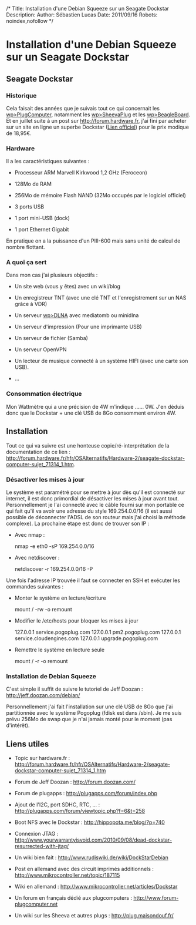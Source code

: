 /*
Title: Installation d'une Debian Squeeze sur un Seagate Dockstar
Description: 
Author: Sébastien Lucas
Date: 2011/09/16
Robots: noindex,nofollow
*/
# Installation d'une Debian Squeeze sur un Seagate Dockstar

## Seagate Dockstar
### Historique

Cela faisait des années que je suivais tout ce qui concernait les [wp>PlugComputer](/wp>PlugComputer), notamment les [wp>SheevaPlug](/wp>SheevaPlug) et les [wp>BeagleBoard](/wp>BeagleBoard). Et en juillet suite à un post sur http://forum.hardware.fr, j'ai fini par acheter sur un site en ligne un superbe Dockstar ([Lien officiel](http://www.seagate.com/www/fr-fr/products/network_storage/freeagent_dockstar/)) pour le prix modique de 18,95€. 

### Hardware

Il a les caractéristiques suivantes :

*	Processeur ARM Marvell Kirkwood 1,2 GHz (Feroceon)

*	128Mo de RAM

*	256Mo de mémoire Flash NAND (32Mo occupés par le logiciel officiel)

*	3 ports USB

*	1 port mini-USB (dock)

*	1 port Ethernet Gigabit

En pratique on a la puissance d'un PIII-600 mais sans unité de calcul de nombre flottant.
### A quoi ça sert

Dans mon cas j'ai plusieurs objectifs :

*	Un site web (vous y êtes) avec un wiki/blog

*	Un enregistreur TNT (avec une clé TNT et l'enregistrement sur un NAS grâce à VDR)

*	Un serveur [wp>DLNA](/wp>DLNA) avec mediatomb ou minidlna

*	Un serveur d'impression (Pour une imprimante USB)

*	Un serveur de fichier (Samba)

*	Un serveur OpenVPN

*	Un lecteur de musique connecté à un système HIFI (avec une carte son USB).

*	...
### Consommation électrique

Mon Wattmètre qui a une précision de 4W m'indique ...... 0W. J'en déduis donc que le Dockstar + une clé USB de 8Go consomment environ 4W.
## Installation

Tout ce qui va suivre est une honteuse copie/ré-interprétation de la documentation de ce lien : http://forum.hardware.fr/hfr/OSAlternatifs/Hardware-2/seagate-dockstar-computer-sujet_71314_1.htm.
### Désactiver les mises à jour

Le système est paramétré pour se mettre à jour dès qu'il est connecté sur internet, il est donc primordial de désactiver les mises à jour avant tout. Personnellement je l'ai connecté avec le câble fourni sur mon portable ce qui fait qu'il va avoir une adresse du style 169.254.0.0/16 (il est aussi possible de déconnecter l'ADSL de son routeur mais j'ai choisi la méthode complexe). La prochaine étape est donc de trouver son IP :

*	Avec nmap :

	
	nmap -e eth0 -sP 169.254.0.0/16


*	Avec netdiscover :

	
	netdiscover -r 169.254.0.0/16 -P

Une fois l'adresse IP trouvée il faut se connecter en SSH et exécuter les commandes suivantes :

*	Monter le système en lecture/écriture

	
	mount / -rw -o remount


*	Modifier le /etc/hosts pour bloquer les mises à jour

	
	127.0.0.1 service.pogoplug.com
	127.0.0.1 pm2.pogoplug.com
	127.0.0.1 service.cloudengines.com
	127.0.0.1 upgrade.pogoplug.com


*	Remettre le système en lecture seule

	
	mount / -r -o remount

### Installation de Debian Squeeze

C'est simple il suffit de suivre le tutoriel de Jeff Doozan : http://jeff.doozan.com/debian/

Personnellement j'ai fait l'installation sur une clé USB de 8Go que j'ai partitionnée avec le système Pogoplug (fdisk est dans /sbin). Je me suis prévu 256Mo de swap que je n'ai jamais monté pour le moment (pas d'intérêt).
## Liens utiles

*	Topic sur hardware.fr : http://forum.hardware.fr/hfr/OSAlternatifs/Hardware-2/seagate-dockstar-computer-sujet_71314_1.htm

*	Forum de Jeff Doozan : http://forum.doozan.com/

*	Forum de plugapps : http://plugapps.com/forum/index.php

*	Ajout de l'I2C, port SDHC, RTC, ... : http://plugapps.com/forum/viewtopic.php?f=6&t=258

*	Boot NFS avec le Dockstar : http://hippopota.me/blog/?p=740

*	Connexion JTAG : http://www.yourwarrantyisvoid.com/2010/09/08/dead-dockstar-resurrected-with-jtag/ 

*	Un wiki bien fait : http://www.rudiswiki.de/wiki/DockStarDebian

*	Post en allemand avec des circuit imprimés additionnels : http://www.mikrocontroller.net/topic/187115

*	Wiki en allemand : http://www.mikrocontroller.net/articles/Dockstar

*	Un forum en français dédié aux plugcomputers : http://www.forum-plugcomputer.net

*	Un wiki sur les Sheeva et autres plugs : http://plug.maisondouf.fr/

